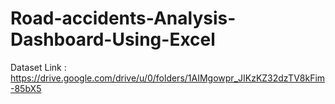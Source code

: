 # Road-accidents-Analysis-Dashboard-Using-Excel
Dataset Link : https://drive.google.com/drive/u/0/folders/1AIMgowpr_JIKzKZ32dzTV8kFim-85bX5
